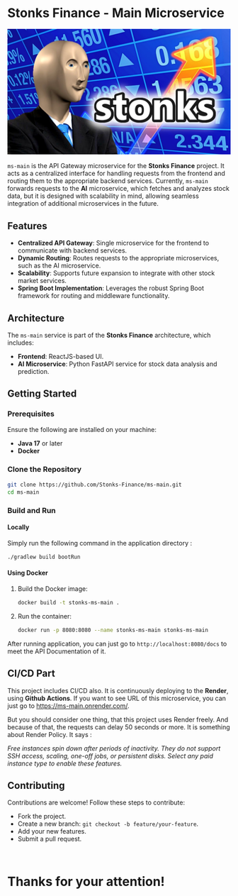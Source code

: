 # Stonks Finance - Main Microservice
![](./readme_images/stonks-image.jpg)

`ms-main` is the API Gateway microservice for the **Stonks Finance** project. It acts as a centralized interface for handling requests from the frontend and routing them to the appropriate backend services. Currently, `ms-main` forwards requests to the **AI** microservice, which fetches and analyzes stock data, but it is designed with scalability in mind, allowing seamless integration of additional microservices in the future.

## Features
- **Centralized API Gateway**: Single microservice for the frontend to communicate with backend services.
- **Dynamic Routing**: Routes requests to the appropriate microservices, such as the AI microservice.
- **Scalability**: Supports future expansion to integrate with other stock market services.
- **Spring Boot Implementation**: Leverages the robust Spring Boot framework for routing and middleware functionality.

## Architecture
The `ms-main` service is part of the **Stonks Finance** architecture, which includes:
- **Frontend**: ReactJS-based UI.
- **AI Microservice**: Python FastAPI service for stock data analysis and prediction.

## Getting Started
### Prerequisites
Ensure the following are installed on your machine:
- **Java 17** or later
- **Docker** 

### Clone the Repository
```bash
git clone https://github.com/Stonks-Finance/ms-main.git
cd ms-main
```


### Build and Run

#### Locally
Simply run the following command in the application directory : 
```bash
./gradlew build bootRun
```

#### Using Docker
1. Build the Docker image:
   ```bash
   docker build -t stonks-ms-main .
   ```
2. Run the container:
   ```bash
   docker run -p 8080:8080 --name stonks-ms-main stonks-ms-main
   ```

After running application, you can just go to `http://localhost:8080/docs` to meet the API Documentation of it. 

## CI/CD Part
This project includes CI/CD also. It is continuously deploying to the **Render**, using **Github Actions**. If you want to see URL of this microservice, you can just go to <a href="https://ms-main.onrender.com/">https://ms-main.onrender.com/</a>. 

But you should consider one thing, that this project uses Render freely. And because of that, the requests can delay 50 seconds or more. It is something about Render Policy. It says : 

<i>
Free instances spin down after periods of inactivity. They do not support SSH access, scaling, one-off jobs, or persistent disks. Select any paid instance type to enable these features.
</i>

## Contributing
Contributions are welcome! Follow these steps to contribute:
* Fork the project.
* Create a new branch: `git checkout -b feature/your-feature`. 
* Add your new features.
* Submit a pull request. 
<br>

# Thanks for your attention! 